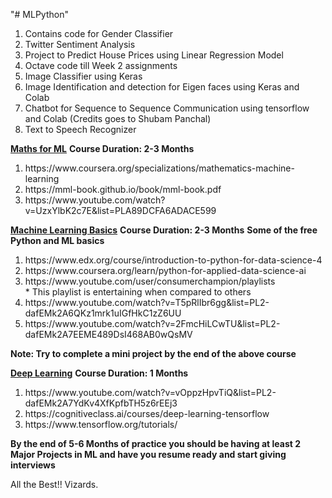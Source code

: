 "# MLPython" 
1. Contains code for Gender Classifier
2. Twitter Sentiment Analysis
3. Project to Predict House Prices using Linear Regression Model
4. Octave code till Week 2 assignments
5. Image Classifier using Keras
6. Image Identification and detection for Eigen faces using Keras and Colab
7. Chatbot for Sequence to Sequence Communication using tensorflow and Colab (Credits goes to Shubam Panchal)
8. Text to Speech Recognizer

<b><u>Maths for ML</u></b> 
<b>Course Duration: 2-3 Months</b> 
<ol>
<li>https://www.coursera.org/specializations/mathematics-machine-learning</li>
<li>https://mml-book.github.io/book/mml-book.pdf</li>
<li>https://www.youtube.com/watch?v=UzxYlbK2c7E&list=PLA89DCFA6ADACE599</li>
</ol>

<b><u>Machine Learning Basics</u></b>
<b>Course Duration: 2-3 Months</b>
<b>Some of the free Python and ML basics</b>
<ol>
  <li>https://www.edx.org/course/introduction-to-python-for-data-science-4</li>
  <li>https://www.coursera.org/learn/python-for-applied-data-science-ai</li>
  <li>https://www.youtube.com/user/consumerchampion/playlists</li> * This playlist is entertaining  when compared to others
  <li>https://www.youtube.com/watch?v=T5pRlIbr6gg&list=PL2-dafEMk2A6QKz1mrk1uIGfHkC1zZ6UU</li>
  <li>https://www.youtube.com/watch?v=2FmcHiLCwTU&list=PL2-dafEMk2A7EEME489DsI468AB0wQsMV</li>  
</ol>
<b>Note: Try to complete a mini project by the end of the above course</b> 

<b><u>Deep Learning</u></b>
<b>Course Duration: 1 Months</b>
<ol>
  <li>https://www.youtube.com/watch?v=vOppzHpvTiQ&list=PL2-dafEMk2A7YdKv4XfKpfbTH5z6rEEj3</li>
  <li>https://cognitiveclass.ai/courses/deep-learning-tensorflow</li>
  <li>https://www.tensorflow.org/tutorials/</li>
</ol>
<b>By the end of 5-6 Months of practice you should be having at least 2 Major Projects in ML and have you resume ready and start giving interviews</b>

All the Best!! Vizards.
